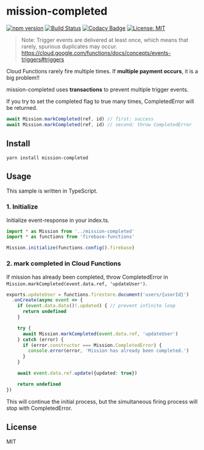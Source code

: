 # mission-completed

[![npm version](https://badge.fury.io/js/mission-completed.svg)](https://badge.fury.io/js/mission-completed)
[![Build Status](https://travis-ci.org/starhoshi/mission-completed.svg?branch=master)](https://travis-ci.org/starhoshi/mission-completed)
[![Codacy Badge](https://api.codacy.com/project/badge/Grade/bb251ccd81c148cda6cf7322da394e3a)](https://www.codacy.com/app/kensuke1751/mission-completed?utm_source=github.com&amp;utm_medium=referral&amp;utm_content=starhoshi/mission-completed&amp;utm_campaign=Badge_Grade)
[![License: MIT](https://img.shields.io/badge/License-MIT-green.svg)](https://opensource.org/licenses/MIT)

> Note: Trigger events are delivered at least once, which means that rarely, spurious duplicates may occur.
> https://cloud.google.com/functions/docs/concepts/events-triggers#triggers

Cloud Functions rarely fire multiple times.
If __multiple payment occurs__, it is a big problem!!

mission-completed uses __transactions__ to prevent multiple trigger events.

If you try to set the completed flag to true many times, CompletedError will be returned.

```ts
await Mission.markCompleted(ref, id) // first: success
await Mission.markCompleted(ref, id) // second: throw CompletedError
```

## Install

```
yarn install mission-completed
```

## Usage

This sample is written in TypeScript.

### 1. Initialize

Initialize event-response in your index.ts.

```ts
import * as Mission from '../mission-completed'
import * as functions from 'firebase-functions'

Mission.initialize(functions.config().firebase)
```

### 2. mark completed in Cloud Functions

If mission has already been completed, throw CompletedError in `Mission.markCompleted(event.data.ref, 'updateUser')`.

```ts
exports.updateUser = functions.firestore.document('users/{userId}')
  .onCreate(async event => {
    if (event.data.data()!.updated) { // prevent infinite loop
      return undefined
    }

    try {
      await Mission.markCompleted(event.data.ref, 'updateUser')
    } catch (error) {
      if (error.constructor === Mission.CompletedError) {
        console.error(error, 'Mission has already been completed.')
      }
    }

    await event.data.ref.update({updated: true})

    return undefined
})
```

This will continue the initial process, but the simultaneous firing process will stop with CompletedError.

## License

MIT
